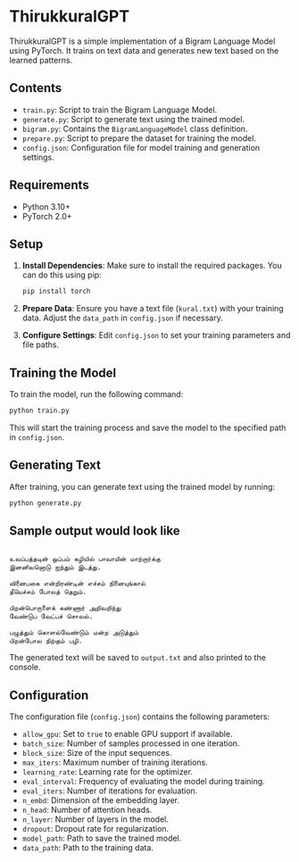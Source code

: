 # ThirukkuralGPT

ThirukkuralGPT is a simple implementation of a Bigram Language Model using PyTorch. It trains on text data and generates new text based on the learned patterns.

## Contents

- `train.py`: Script to train the Bigram Language Model.
- `generate.py`: Script to generate text using the trained model.
- `bigram.py`: Contains the `BigramLanguageModel` class definition.
- `prepare.py`: Script to prepare the dataset for training the model.
- `config.json`: Configuration file for model training and generation settings.

## Requirements

- Python 3.10+
- PyTorch 2.0+

## Setup

1. **Install Dependencies**: Make sure to install the required packages. You can do this using pip:

   ```bash
   pip install torch
   ```

2. **Prepare Data**: Ensure you have a text file (`kural.txt`) with your training data. Adjust the `data_path` in `config.json` if necessary.

3. **Configure Settings**: Edit `config.json` to set your training parameters and file paths.

## Training the Model

To train the model, run the following command:

```bash
python train.py
```

This will start the training process and save the model to the specified path in `config.json`.

## Generating Text

After training, you can generate text using the trained model by running:

```bash
python generate.py
```


## Sample output would look like

```bash

உவப்பத்தடின் ஒப்பம் கழியில் பாவாயின் மாற்றார்க்கு
இனனிலனொடு ஐந்தும் இடத்து.

வினைபகை என்றிரண்டின் எச்சம் நினையுங்கால்
தீயெச்சம் போலத் தெறும்.

பிறன்பொருளைக் கண்ணார் அறிவறிந்து
வேண்டுப வேட்பச் சொலல்.

பழுத்தும் கொளல்வேண்டும் மன்ற அடுத்தும்
பிறன்போல நிற்கும் பழி.
```

The generated text will be saved to `output.txt` and also printed to the console.

## Configuration

The configuration file (`config.json`) contains the following parameters:

- `allow_gpu`: Set to `true` to enable GPU support if available.
- `batch_size`: Number of samples processed in one iteration.
- `block_size`: Size of the input sequences.
- `max_iters`: Maximum number of training iterations.
- `learning_rate`: Learning rate for the optimizer.
- `eval_interval`: Frequency of evaluating the model during training.
- `eval_iters`: Number of iterations for evaluation.
- `n_embd`: Dimension of the embedding layer.
- `n_head`: Number of attention heads.
- `n_layer`: Number of layers in the model.
- `dropout`: Dropout rate for regularization.
- `model_path`: Path to save the trained model.
- `data_path`: Path to the training data.
